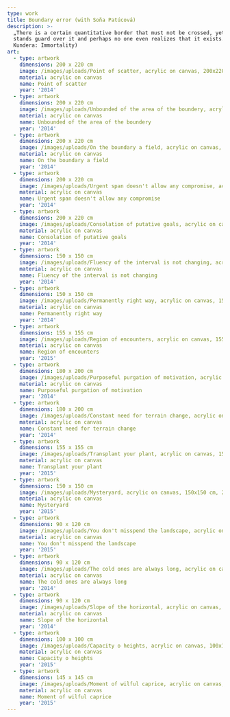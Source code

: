```yaml
---
type: work
title: Boundary error (with Soňa Patúcová)
description: >-
  „There is a certain quantitative border that must not be crossed, yet no one
  stands guard over it and perhaps no one even realizes that it exists." (Milan
  Kundera: Immortality)
art:
  - type: artwork
    dimensions: 200 x 220 cm
    image: /images/uploads/Point of scatter, acrylic on canvas, 200x220 cm, 2014.jpg
    material: acrylic on canvas
    name: Point of scatter
    year: '2014'
  - type: artwork
    dimensions: 200 x 220 cm
    image: /images/uploads/Unbounded of the area of the boundery, acrylic on canvas, 200x220 cm, 2014.jpg
    material: acrylic on canvas
    name: Unbounded of the area of the boundery
    year: '2014'
  - type: artwork
    dimensions: 200 x 220 cm
    image: /images/uploads/On the boundary a field, acrylic on canvas, 200x220 cm, 2014.jpg
    material: acrylic on canvas
    name: On the boundary a field
    year: '2014'
  - type: artwork
    dimensions: 200 x 220 cm
    image: /images/uploads/Urgent span doesn't allow any compromise, acrylic on canvas, 200x220 cm, 2014.jpg
    material: acrylic on canvas
    name: Urgent span doesn't allow any compromise
    year: '2014'
  - type: artwork
    dimensions: 200 x 220 cm
    image: /images/uploads/Consolation of putative goals, acrylic on canvas, 200x220 cm, 2014.jpg
    material: acrylic on canvas
    name: Consolation of putative goals
    year: '2014'
  - type: artwork
    dimensions: 150 x 150 cm
    image: /images/uploads/Fluency of the interval is not changing, acrylic on cancas, 150x150 cm, 2014.jpg
    material: acrylic on canvas
    name: Fluency of the interval is not changing
    year: '2014'
  - type: artwork
    dimensions: 150 x 150 cm
    image: /images/uploads/Permanently right way, acrylic on canvas, 150x150 cm, 2014.jpg
    material: acrylic on canvas
    name: Permanently right way
    year: '2014'
  - type: artwork
    dimensions: 155 x 155 cm
    image: /images/uploads/Region of encounters, acrylic on canvas, 155x155cm, 2015.jpg
    material: acrylic on canvas
    name: Region of encounters
    year: '2015'
  - type: artwork
    dimensions: 180 x 200 cm
    image: /images/uploads/Purposeful purgation of motivation, acrylic on canvas, 180x200 cm, 2014.jpg
    material: acrylic on canvas
    name: Purposeful purgation of motivation
    year: '2014'
  - type: artwork
    dimensions: 180 x 200 cm
    image: /images/uploads/Constant need for terrain change, acrylic on canvas, 180x200 cm, 2014.jpg
    material: acrylic on canvas
    name: Constant need for terrain change
    year: '2014'
  - type: artwork
    dimensions: 155 x 155 cm
    image: /images/uploads/Transplant your plant, acrylic on canvas, 155x155 cm, 2015.jpg
    material: acrylic on canvas
    name: Transplant your plant
    year: '2015'
  - type: artwork
    dimensions: 150 x 150 cm
    image: /images/uploads/Mysteryard, acrylic on canvas, 150x150 cm, 2015.jpg
    material: acrylic on canvas
    name: Mysteryard
    year: '2015'
  - type: artwork
    dimensions: 90 x 120 cm
    image: /images/uploads/You don't misspend the landscape, acrylic on canvas, 90x120 cm, 2015.jpg
    material: acrylic on canvas
    name: You don't misspend the landscape
    year: '2015'
  - type: artwork
    dimensions: 90 x 120 cm
    image: /images/uploads/The cold ones are always long, acrylic on canvas, 90x120 cm, 2014.jpg
    material: acrylic on canvas
    name: The cold ones are always long
    year: '2014'
  - type: artwork
    dimensions: 90 x 120 cm
    image: /images/uploads/Slope of the horizontal, acrylic on canvas, 90x120 cm, 2014.jpg
    material: acrylic on canvas
    name: Slope of the horizontal
    year: '2014'
  - type: artwork
    dimensions: 100 x 100 cm
    image: /images/uploads/Capacity o heights, acrylic on canvas, 100x100 cm, 2015.jpg
    material: acrylic on canvas
    name: Capacity o heights
    year: '2015'
  - type: artwork
    dimensions: 145 x 145 cm
    image: /images/uploads/Moment of wilful caprice, acrylic on canvas, 145x145 cm, 2015.jpg
    material: acrylic on canvas
    name: Moment of wilful caprice
    year: '2015'
---
```

